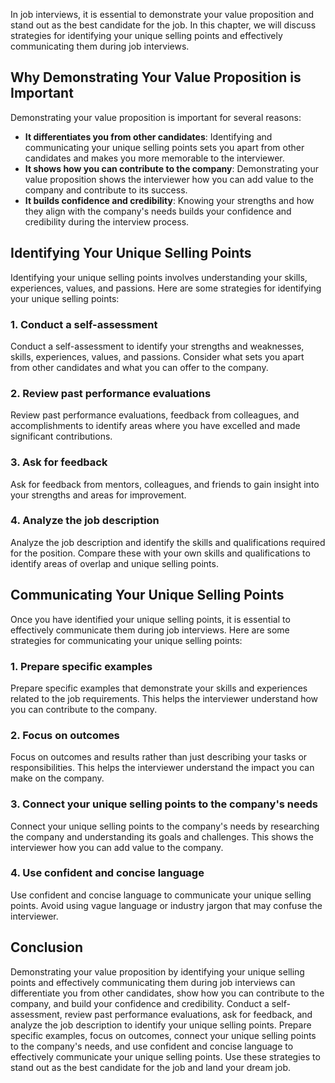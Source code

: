 
In job interviews, it is essential to demonstrate your value proposition and stand out as the best candidate for the job. In this chapter, we will discuss strategies for identifying your unique selling points and effectively communicating them during job interviews.

Why Demonstrating Your Value Proposition is Important
-----------------------------------------------------

Demonstrating your value proposition is important for several reasons:

* **It differentiates you from other candidates**: Identifying and communicating your unique selling points sets you apart from other candidates and makes you more memorable to the interviewer.
* **It shows how you can contribute to the company**: Demonstrating your value proposition shows the interviewer how you can add value to the company and contribute to its success.
* **It builds confidence and credibility**: Knowing your strengths and how they align with the company's needs builds your confidence and credibility during the interview process.

Identifying Your Unique Selling Points
--------------------------------------

Identifying your unique selling points involves understanding your skills, experiences, values, and passions. Here are some strategies for identifying your unique selling points:

### 1. Conduct a self-assessment

Conduct a self-assessment to identify your strengths and weaknesses, skills, experiences, values, and passions. Consider what sets you apart from other candidates and what you can offer to the company.

### 2. Review past performance evaluations

Review past performance evaluations, feedback from colleagues, and accomplishments to identify areas where you have excelled and made significant contributions.

### 3. Ask for feedback

Ask for feedback from mentors, colleagues, and friends to gain insight into your strengths and areas for improvement.

### 4. Analyze the job description

Analyze the job description and identify the skills and qualifications required for the position. Compare these with your own skills and qualifications to identify areas of overlap and unique selling points.

Communicating Your Unique Selling Points
----------------------------------------

Once you have identified your unique selling points, it is essential to effectively communicate them during job interviews. Here are some strategies for communicating your unique selling points:

### 1. Prepare specific examples

Prepare specific examples that demonstrate your skills and experiences related to the job requirements. This helps the interviewer understand how you can contribute to the company.

### 2. Focus on outcomes

Focus on outcomes and results rather than just describing your tasks or responsibilities. This helps the interviewer understand the impact you can make on the company.

### 3. Connect your unique selling points to the company's needs

Connect your unique selling points to the company's needs by researching the company and understanding its goals and challenges. This shows the interviewer how you can add value to the company.

### 4. Use confident and concise language

Use confident and concise language to communicate your unique selling points. Avoid using vague language or industry jargon that may confuse the interviewer.

Conclusion
----------

Demonstrating your value proposition by identifying your unique selling points and effectively communicating them during job interviews can differentiate you from other candidates, show how you can contribute to the company, and build your confidence and credibility. Conduct a self-assessment, review past performance evaluations, ask for feedback, and analyze the job description to identify your unique selling points. Prepare specific examples, focus on outcomes, connect your unique selling points to the company's needs, and use confident and concise language to effectively communicate your unique selling points. Use these strategies to stand out as the best candidate for the job and land your dream job.

